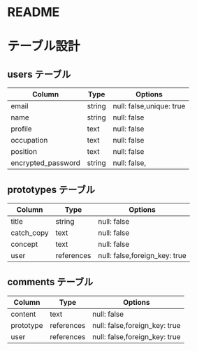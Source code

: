 # README

# テーブル設計

## users テーブル
| Column             | Type   | Options     | 
| ------------------ | ------ | ----------- | 
| email              | string | null: false,unique: true | 
| name               | string | null: false | 
| profile            | text   | null: false | 
| occupation         | text   | null: false | 
| position           | text   | null: false | 
| encrypted_password | string | null: false,|


## prototypes テーブル
| Column             | Type   | Options     | 
| ------------------ | ------ | ----------- | 
| title              | string | null: false | 
| catch_copy         | text   | null: false | 
| concept            | text   | null: false | 
| user               | references | null: false,foreign_key: true |


## comments テーブル
| Column             | Type   | Options     | 
| ------------------ | ------ | ----------- | 
| content            | text   | null: false | 
| prototype          | references | null: false,foreign_key: true | 
| user               | references | null: false,foreign_key: true |